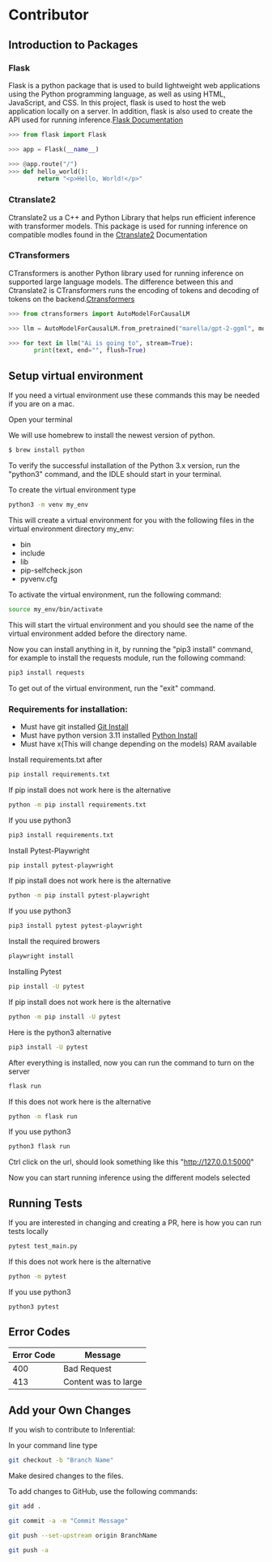 # Contributor

## Introduction to Packages

### Flask

Flask is a python package that is used to build lightweight web applications using the Python programming language, as well as using HTML, JavaScript, and CSS. In this project, flask is used to host the web application locally on a server. In addition, flask is also used to create the API used for running inference.[Flask Documentation](https://pypi.org/project/Flask/)

```python
>>> from flask import Flask

>>> app = Flask(__name__)

>>> @app.route("/")
>>> def hello_world():
        return "<p>Hello, World!</p>"
```

### Ctranslate2

Ctranslate2 us a C++ and Python Library that helps run efficient inference with transformer models. This package is used for running inference on compatible modles found in the [Ctranslate2](https://github.com/OpenNMT/CTranslate2) Documentation

### CTransformers

CTransformers is another Python library used for running inference on supported large language models. The difference between this and Ctranslate2 is CTransformers runs the encoding of tokens and decoding of tokens on the backend.[Ctransformers](https://github.com/marella/ctransformers)

```python
>>> from ctransformers import AutoModelForCausalLM

>>> llm = AutoModelForCausalLM.from_pretrained("marella/gpt-2-ggml", model_file="ggml-model.bin")

>>> for text in llm("Ai is going to", stream=True):
       print(text, end="", flush=True)
```

## Setup virtual environment

If you need a virtual environment use these commands this may be needed if you are on a mac.

Open your terminal 

We will use homebrew to install the newest version of python.

```sh
$ brew install python
```

To verify the successful installation of the Python 3.x version, run the "python3" command, and the IDLE should start in your terminal.

To create the virtual environment type

```sh
python3 -m venv my_env
```

This will create a virtual environment for you with the following files in the virtual environment directory my_env:

* bin
* include
* lib
* pip-selfcheck.json
* pyvenv.cfg

To activate the virtual environment, run the following command:

```sh
source my_env/bin/activate
```
This will start the virtual environment and you should see the name of the virtual environment added before the directory name.

Now you can install anything in it, by running the "pip3 install" command, for example to install the requests module, run the following command:

```sh
pip3 install requests
```
To get out of the virtual environment, run the "exit" command.

### Requirements for installation:

- Must have git installed [Git Install](https://git-scm.com/book/en/v2/Getting-Started-Installing-Git)
- Must have python version 3.11 installed [Python Install](https://www.python.org/downloads/)
- Must have x(This will change depending on the models) RAM available

Install requirements.txt after

```sh
pip install requirements.txt
```

If pip install does not work here is the alternative

```sh
python -m pip install requirements.txt
```

If you use python3

```sh
pip3 install requirements.txt
```

Install Pytest-Playwright 

```sh
pip install pytest-playwright
```

If pip install does not work here is the alternative

```sh
python -m pip install pytest-playwright
```

If you use python3

```sh
pip3 install pytest pytest-playwright
```

Install the required browers

```sh
playwright install
```

Installing Pytest
```sh
pip install -U pytest
```

If pip install does not work here is the alternative
```sh
python -m pip install -U pytest
```

Here is the python3 alternative
```sh
pip3 install -U pytest
```

After everything is installed, now you can run the command to turn on the server

```sh
flask run
```

If this does not work here is the alternative

```sh
python -m flask run
```

If you use python3

```sh
python3 flask run
```

Ctrl click on the url, should look something like this "http://127.0.0.1:5000"

Now you can start running inference using the different models selected

## Running Tests

If you are interested in changing and creating a PR, here is how you can run tests locally

```sh
pytest test_main.py
```

If this does not work here is the alternative

```sh
python -m pytest
```

If you use python3

```sh
python3 pytest
```

## Error Codes

| Error Code | Message              |
| ---------- | -------------------- |
| 400        | Bad Request          |
| 413        | Content was to large |

## Add your Own Changes

If you wish to contribute to Inferential:

In your command line type

```sh
git checkout -b "Branch Name"
```

Make desired changes to the files.

To add changes to GitHub, use the following commands:

```sh
git add .
```

```sh
git commit -a -m "Commit Message"
```

```sh
git push --set-upstream origin BranchName
```

```sh
git push -a
```
